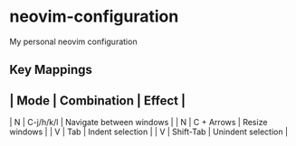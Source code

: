 # neovim-configuration
My personal neovim configuration

## Key Mappings

| Mode | Combination | Effect |
------------------------
| N | C-j/h/k/l | Navigate between windows |
| N | C + Arrows | Resize windows |
| V | Tab | Indent selection |
| V | Shift-Tab | Unindent selection |


